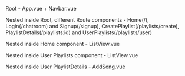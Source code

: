 Root - App.vue + Navbar.vue

Nested inside Root, different Route components - Home(/), Login(/chatroom) and Signup(/signup), CreatePlaylist(/playlists/create), PlaylistDetails(/playlists:id) and UserPlaylists(/playlists/user)

Nested inside Home component - ListView.vue

Nested inside User Playlists component - ListView.vue

Nested inside User PlaylistDetails - AddSong.vue

